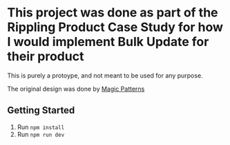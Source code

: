 # This project was done as part of the Rippling Product Case Study for how I would implement Bulk Update for their product

This is purely a protoype, and not meant to be used for any purpose.

The original design was done by [Magic Patterns](https://magicpatterns.com)

## Getting Started

1. Run `npm install`
2. Run `npm run dev`
